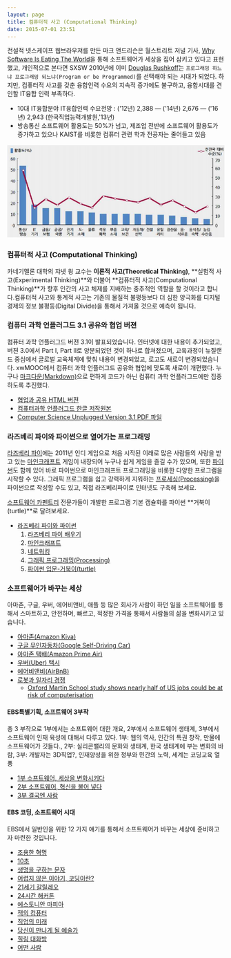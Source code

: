 ```yaml
---
layout: page
title: 컴퓨터적 사고 (Computational Thinking)
date: 2015-07-01 23:51
---
```


전설적 넷스케이프 웹브라우져를 만든 마크 앤드리슨은 월스트리트 저널 기사, [Why Software Is Eating The World](http://www.wsj.com/articles/SB10001424053111903480904576512250915629460)을 통해 소프트웨어가 세상을 집어 삼키고 있다고 표현했고, 개인적으로 본다면 
SXSW 2010년에 이미 [Douglas Rushkoff](http://www.youtube.com/watch?v=imV3pPIUy1k)는 `프로그래밍 하느냐 프로그래밍 되느냐(Program or be Programmed)`를 선택해야 되는 시대가 되었다. 하지만, 컴퓨터적 사고를 갖춘 융합인력 수요의 지속적 증가에도 불구하고, 융합시대를 견인할 IT융합 인력 부족하다.

- 10대 IT융합분야 IT융합인력 수요전망 : ('12년) 2,388 &mdash; ('14년) 2,676  &mdash; ('16년) 2,943 (한국직업능력개발원,'13년)
- 방송통신 소프트웨어 활용도는 50%가 넘고, 제조업 전반에 소프트웨어 활용도가 증가하고 있으나 KAIST를 비롯한 컴퓨터 관련 학과 전공자는 줄어들고 있음

![삼성경제연구소 산업별 소프트웨어 활용도(산출물 1억 생산에 SW 활용지수)](/img/seri-sw-research-2011.png)


### 컴퓨터적 사고 (Computational Thinking)
 
카네기멜론 대학의 쟈넷 윙 교수는 **이론적 사고(Theoretical Thinking)**, **실험적 사고(Experimental Thinking)**와 더불어 **컴퓨터적 사고(Computational Thinking)**가 향후 인간의 사고 체제를 지배하는 중추적인 역할을 할 것이라고 합니다.컴퓨터적 사고와 통계적 사고는 기존의 물질적 불평등보다 더 심한 양극화를 디지털 경제의 정보 불평등(Digital Divide)을 통해서 가져올 것으로 예측이 됩니다.

### 컴퓨터 과학 언플러그드 3.1 **공유와 협업 버젼**
컴퓨터 과학 언플러그드 버젼 3.1이 발표되었습니다. 인터넷에 대한 내용이 추가되었고, 버젼 3.0에서 Part I, Part II로 양분되었던 것이 하나로 합쳐졌으며, 교육과정이 뉴질랜드 중심에서 글로벌 교육체계에 맞춰 내용이 변경되었고, 로고도 새로이 변경되었습니다. xwMOOC에서 컴퓨터 과학 언플러그드 공유와 협업에 맞도록 새로이 개편했다. 누구나 [마크다운(Markdown)](http://daringfireball.net/projects/markdown/)으로 편하게 코드가 아닌 컴퓨터 과학 언플러그드에만 집중하도록 추진했다.

- [협업과 공유 HTML 버젼](http://unplugged.xwmooc.org/)
- [컴퓨터과학 언플러그드 한글 저작원본](https://github.com/statkclee/website-csunplugged)
- [Computer Science Unplugged Version 3.1 PDF 파일](http://csunplugged.org/wp-content/uploads/2015/03/CSUnplugged_OS_2015_v3.1.pdf)

### 라즈베리 파이와 파이썬으로 열어가는 프로그래밍

[라즈베리 파이](https://www.raspberrypi.org/)에는 2011년 인디 게임으로 처음 시작된 이래로 많은 사람들의 사랑을 받고 있는 [마인크래프트](https://minecraft.net/) 게임이 내장되어 누구나 쉽게 게임을 즐길 수가 있으며, 또한 [파이썬](https://www.python.org/)도 함께 있어 바로 파이썬으로 마인크래프트 프로그래밍을 비롯한 다양한 프로그램을 시작할 수 있다. 그래픽 프로그램을 쉽고 강력하게 지워하는 [프로세싱(Processing)](https://processing.org/)을 파이썬으로 작성할 수도 있고, 직접 라즈베리파이로 인터넷도 구축해 보세요.

[소프트웨어 카펜트리](http://software-carpentry.org/) 전문가들이 개발한 프로그램 기본 캡슐화를 파이썬 **거북이(turtle)**로 달려보세요.

- [라즈베리 파이와 파이썬](raspberry-pi/index.html)
    1.  [라즈베리 파이 배우기](raspberry-pi/raspberry-pi/index.html)
    1.  [마인크래프트](raspberry-pi/minecraft/index.html)
    1.  [네트워킹](raspberry-pi/networking/index.html)
    1.  [그래픽 프로그래밍(Processing)](raspberry-pi/processing/index.html)
    1.  [파이썬 입문-거북이(turtle)](raspberry-pi/turtles/index-kr.html)

### 소프트웨어가 바꾸는 세상

아마존, 구글, 우버, 에어비앤비, 애플 등 많은 회사가 사람이 하던 일을 소프트웨어를 통해서 스마트하고, 안전하며, 빠르고, 적정한 가격을 통해서 사람들의 삶을 변화시키고 있습니다.

- [아마존(Amazon Kiva)](http://www.youtube.com/watch?v=aI_YQp3zoo8&amp;list=PL16A39FD504A786B1&amp;index=8)
- [구글 무인자동차(Google Self-Driving Car)](http://www.youtube.com/watch?v=cdgQpa1pUUE)
- [아마존 택배(Amazon Prime Air)](http://www.youtube.com/watch?v=98BIu9dpwHU)
- [우버(Uber) 택시](http://www.youtube.com/watch?v=P2M0RD7bhYY)
- [에어비앤비(AirBnB)](http://www.youtube.com/watch?v=SaOFuW011G8)
- [로봇과 일자리 경쟁](https://www.youtube.com/watch?v=7c_XO3Ouzts)
    - [Oxford Martin School study shows nearly half of US jobs could be at risk of computerisation](http://www.futuretech.ox.ac.uk/news-release-oxford-martin-school-study-shows-nearly-half-us-jobs-could-be-risk-computerisation)

#### EBS특별기획, 소프트웨어 3부작

총 3 부작으로 1부에서는 소프트웨어 대한 개요, 2부에서 소프트웨어 생태계, 3부에서 소프트웨어 인재 육성에 대해서 다루고 있다. 1부: 웹의 역사, 인간의 특권 창작, 만물에 소프트웨어가 깃들다., 2부: 실리콘밸리의 문화와 생태계, 한국 생태계에 부는 변화의 바람, 3부: 개발자는 3D직업?, 인재양성을 위한 정부와 민간의 노력,  세계는 코딩교육 열풍

- [1부 소프트웨어, 세상을 변화시키다](http://www.ebs.co.kr/replay/show?prodId=6785&amp;lectId=10233996&amp;gnbVal=1&amp;pageNum=1&amp;srchType=&amp;srchText=&amp;srchYear=&amp;srchMonth=)
- [2부 소프트웨어, 혁신을 불어 넣다](http://www.ebs.co.kr/replay/show?prodId=6785&amp;lectId=10233997&amp;gnbVal=1&amp;pageNum=1&amp;srchType=&amp;srchText=&amp;srchYear=&amp;srchMonth=)
- [3부 결국엔 사람](http://www.ebs.co.kr/replay/show?prodId=6785&amp;lectId=10233998&amp;gnbVal=1&amp;pageNum=1&amp;srchType=&amp;srchText=&amp;srchYear=&amp;srchMonth=)

#### EBS 코딩, 소프트웨어 시대

EBS에서 일반인을 위한 12 가지 얘기를 통해서 소프트웨어가 바꾸는 세상에 준비하고자 마련한 것입니다.

- [조용한 혁명](http://www.ebs.co.kr/replay/show?prodId=112912&amp;lectId=10253975)
- [10초](http://www.ebs.co.kr/replay/show?prodId=112912&amp;lectId=10255177)
- [생명을 구하는 문자](http://www.ebs.co.kr/replay/show?prodId=112912&amp;lectId=10256493)
- [어렵지 않은 이야기, 코딩이란?](http://www.ebs.co.kr/replay/show?prodId=112912&amp;lectId=10258277)
- [21세기 갈릴레오](http://www.ebs.co.kr/replay/show?prodId=112912&lectId=10259529)
- [24시간 해커톤](http://www.ebs.co.kr/replay/show?prodId=112912&lectId=10260818)
- [에스토니안 마피아](http://www.ebs.co.kr/replay/show?prodId=112912&lectId=10262018)
- [잭의 컴퓨터](http://www.ebs.co.kr/replay/show?prodId=112912&lectId=10264136)
- [직업의 미래](http://www.ebs.co.kr/replay/show?prodId=112912&lectId=10265316)
- [당신이 만나게 될 예술가](http://www.ebs.co.kr/replay/show?prodId=112912&lectId=10266775)
- [힐링 대화방](http://www.ebs.co.kr/replay/show?prodId=112912&lectId=10271075)
- [어떤 사람](http://www.ebs.co.kr/replay/show?prodId=112912&lectId=10272359)


